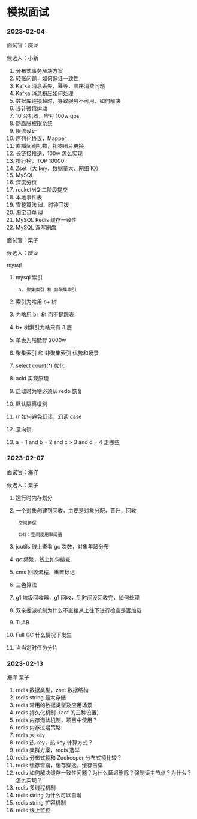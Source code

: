 # 模拟面试

### 2023-02-04

面试官：庆龙

候选人：小新

1. 分布式事务解决方案
2. 转账问题，如何保证一致性
3. Kafka 消息丢失，幂等，顺序消费问题
4. Kafka 消息积压如何处理
5. 数据库连接超时，导致服务不可用，如何解决
6. 设计微信运动
7. 10 台机器，应对 100w qps
8. 防膨胀权限系统
9. 限流设计
10. 序列化协议，Mapper
11. 直播间刷礼物，礼物图片更换
12. 长链接推送，100w 怎么实现
13. 排行榜，TOP 10000
14. Zset（大 key，数据量大，网络 IO）
15. MySQL
16. 深度分页
17. rocketMQ 二阶段提交
18. 本地事件表
19. 雪花算法 id，时钟回拨
20. 淘宝订单 id
21. MySQL  Redis 缓存一致性
22. MySQL 双写刷盘

面试官：栗子

候选人：庆龙

mysql

1. mysql 索引

   ```
    a. 聚集索引 和 非聚集索引
   ```
2. 索引为啥用 b+ 树
3. 为啥用 b+ 树 而不是跳表
4. b+ 树索引为啥只有 3 层
5. 单表为啥能存 2000w
6. 聚集索引 和 非聚集索引 优势和场景
7. select count(*) 优化
8. acid 实现原理
9. 启动时为啥必须从 redo 恢复
10. 默认隔离级别
11. rr 如何避免幻读，幻读 case
12. 意向锁
13. a = 1 and b = 2 and c > 3 and d = 4 走哪些

### 2023-02-07

面试官：海洋

候选人：栗子

1. 运行时内存划分
2. 一个对象创建到回收，主要是对象分配，晋升，回收

   ```
    空间担保

    CMS：空间使用率阈值
   ```
3. jcutils 线上查看 gc 次数，对象年龄分布
4. gc 频繁，线上如何排查
5. cms 回收流程，重置标记
6. 三色算法
7. g1 垃圾回收器，g1 回收，到时间没回收完，如何处理
8. 双亲委派机制为什么不直接从上往下进行检查是否加载
9. TLAB
10. Full GC 什么情况下发生
11. 当当定时任务分片

### 2023-02-13

海洋 栗子

1. redis 数据类型，zset 数据结构
2. redis string 最大存储
3. redis 常用的数据类型及应用场景
4. redis 持久化机制（aof 的三种设置）
5. redis 内存淘汰机制，项目中使用？
6. redis 内存过期策略
7. redis 大 key
8. redis 热 key，热 key 计算方式？
9. redis 集群方案，redis 选举
10. redis 分布式锁和 Zookeeper 分布式锁比较？
11. redis 缓存雪崩，缓存穿透，缓存击穿
12. redis 如何解决缓存一致性问题？为什么延迟删除？强制读主节点？为什么？怎么实现？
13. redis 多线程机制
14. redis string 为什么可以自增
15. redis string 扩容机制
16. redis 线上监控
